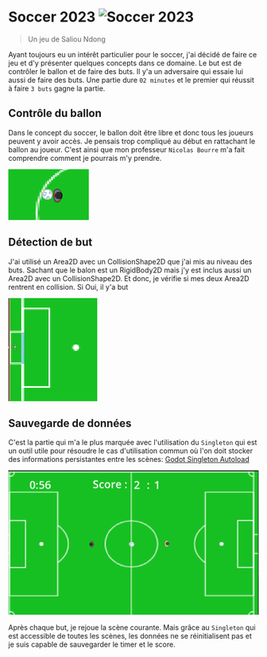 # Soccer 2023 <img src="https://encrypted-tbn0.gstatic.com/images?q=tbn:ANd9GcQVONXgzlSsOMiXJOFJGRYshbgY45Q3znqftUA8rk0tjRkxxI7a0_s0s4AhK835JmepG3U&usqp=CAU" alt="Soccer 2023" width="50">

> Un jeu de Saliou Ndong

Ayant toujours eu un intérêt particulier pour le soccer, j'ai décidé de faire ce jeu et d'y présenter quelques concepts dans ce domaine. Le but est de contrôler le ballon et de faire des buts. Il y'a un adversaire qui essaie lui aussi de faire des buts. Une partie dure `02 minutes` et le premier qui réussit à faire `3 buts` gagne la partie.

## Contrôle du ballon
Dans le concept du soccer, le ballon doit être libre et donc tous les joueurs peuvent y avoir accès. Je pensais trop compliqué au début en rattachant le ballon au joueur. C'est ainsi que mon professeur `Nicolas Bourre` m'a fait comprendre comment je pourrais m'y prendre.

![Alt text](image.png)

## Détection de but
J'ai utilisé un Area2D avec un CollisionShape2D que j'ai mis au niveau des buts. Sachant que le balon est un RigidBody2D mais j'y est inclus aussi un Area2D avec un CollisionShape2D. Et donc, je vérifie si mes deux Area2D rentrent en collision. Si Oui, il y'a but

![Alt text](image-1.png)

## Sauvegarde de données

C'est la partie qui m'a le plus marquée avec l'utilisation du `Singleton` qui est un outil utile pour résoudre le cas d'utilisation commun où l'on doit stocker des informations persistantes entre les scènes: [Godot Singleton Autoload](https://docs.godotengine.org/en/stable/tutorials/scripting/singletons_autoload.html)

![Alt text](image-2.png)

Après chaque but, je rejoue la scène courante. Mais grâce au `Singleton` qui est accessible de toutes les scènes, les données ne se réinitialisent pas et je suis capable de sauvegarder le timer et le score. 